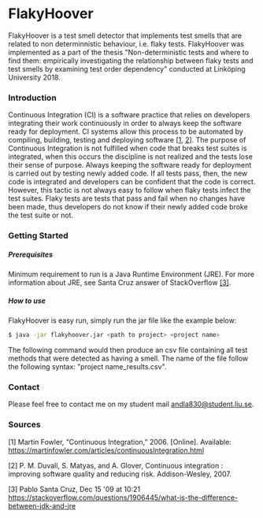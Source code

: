 # FlakyHoover

FlakyHoover is a test smell detector that implements test smells that are related to non determinnistic behaviour, i.e. flaky tests. FlakyHoover was implemented as a part of the thesis "Non-deterministic tests and where to find them: empirically investigating the relationship between flaky tests and test smells by examining test order dependency" conducted at Linköping University 2018.

### Introduction
Continuous Integration (CI) is a software practice that relies on developers integrating their work continuously in order to always keep the software ready for deployment. CI systems allow this process to be automated by compiling, building, testing and deploying software [[1](https://martinfowler.com/articles/continuousIntegration.html), [2](https://www.amazon.com/Continuous-Integration-Improving-Software-Reducing/dp/0321336380)]. The purpose of Continuous Integration is not fulfilled when code that breaks test suites is integrated, when this occurs the discipline is not realized and the tests lose their sense of purpose. Always keeping the software ready for deployment is carried out by testing newly added code. If all tests pass, then, the new code is integrated and developers can be confident that the code is correct. However, this tactic is not always easy to follow when flaky tests infect the test suites. Flaky tests are tests that pass and fail when no changes have been made, thus developers do not know if their newly added code broke the test suite or not. 

### Getting Started

##### Prerequisites
Minimum requirement to run is a Java Runtime Environment (JRE). For more information about JRE, see Santa Cruz answer of StackOverflow [[3]](https://stackoverflow.com/questions/1906445/what-is-the-difference-between-jdk-and-jre).

##### How to use
FlakyHoover is easy run, simply run the jar file like the example below:
```Bash
$ java -jar flakyhoover.jar <path to project> <project name> 
```
The following command would then produce an csv file containing all test methods that were detected as having a smell. The name of the file follow the following syntax: "project name_results.csv".

### Contact

Please feel free to contact me on my student mail andla830@student.liu.se.


### Sources
[1] Martin Fowler, “Continuous Integration,” 2006. [Online]. Available:
https://martinfowler.com/articles/continuousIntegration.html

[2] P. M. Duvall, S. Matyas, and A. Glover, Continuous integration : improving
software quality and reducing risk. Addison-Wesley, 2007.

[3] Pablo Santa Cruz, Dec 15 '09 at 10:21 
https://stackoverflow.com/questions/1906445/what-is-the-difference-between-jdk-and-jre

